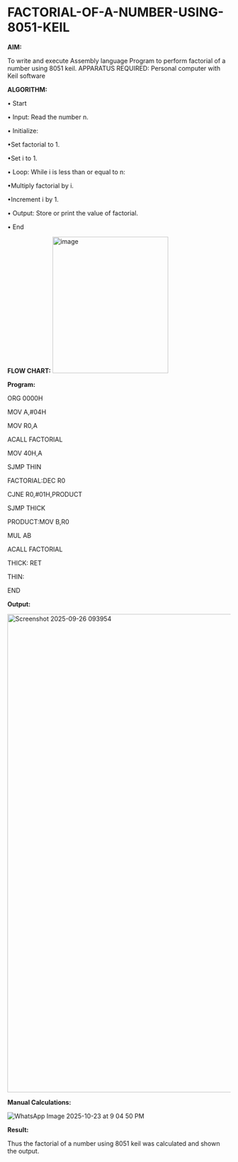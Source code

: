 # FACTORIAL-OF-A-NUMBER-USING-8051-KEIL

**AIM:**

To write and execute Assembly language Program to perform factorial of a number using 8051 keil.
APPARATUS REQUIRED: Personal computer with Keil software

**ALGORITHM:**

• Start  

• Input: Read the number n.  

• Initialize:  

•Set factorial to 1.  

•Set i to 1.  

• Loop: While i is less than or equal to n:  

•Multiply factorial by i.  

•Increment i by 1.  

• Output: Store or print the value of factorial.  

• End

**FLOW CHART:**
<img width="261" height="308" alt="image" src="https://github.com/user-attachments/assets/bffe89f6-3ba9-4294-b817-8b545f680e66" />

**Program:**

ORG 0000H   

MOV A,#04H  

MOV R0,A  

ACALL FACTORIAL  

MOV 40H,A  

SJMP THIN  

FACTORIAL:DEC R0  

CJNE R0,#01H,PRODUCT  

SJMP THICK   

PRODUCT:MOV B,R0  

MUL AB  

ACALL FACTORIAL  

THICK: RET  

THIN:  

END

**Output:**  

<img width="1920" height="1080" alt="Screenshot 2025-09-26 093954" src="https://github.com/user-attachments/assets/0343beae-d985-4555-9966-2dde87a35417" />




**Manual Calculations:**  

![WhatsApp Image 2025-10-23 at 9 04 50 PM](https://github.com/user-attachments/assets/b7acf40f-3aee-498e-894b-2e0333b927c7)





**Result:**

Thus the factorial of a number using 8051 keil was calculated and shown the output.
